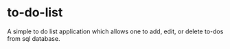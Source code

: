# to-do-list
A simple to do list application which allows one to add, edit, or delete to-dos from sql database.
